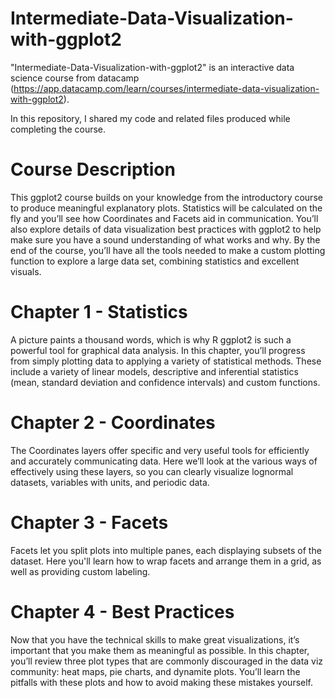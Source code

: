 # Intermediate-Data-Visualization-with-ggplot2

"Intermediate-Data-Visualization-with-ggplot2" is an interactive data science course from datacamp (https://app.datacamp.com/learn/courses/intermediate-data-visualization-with-ggplot2).

In this repository, I shared my code and related files produced while completing the course.

# Course Description

This ggplot2 course builds on your knowledge from the introductory course to produce meaningful explanatory plots. Statistics will be calculated on the fly and you’ll see how Coordinates and Facets aid in communication. You’ll also explore details of data visualization best practices with ggplot2 to help make sure you have a sound understanding of what works and why. By the end of the course, you’ll have all the tools needed to make a custom plotting function to explore a large data set, combining statistics and excellent visuals.

# Chapter 1 - Statistics

A picture paints a thousand words, which is why R ggplot2 is such a powerful tool for graphical data analysis. In this chapter, you’ll progress from simply plotting data to applying a variety of statistical methods. These include a variety of linear models, descriptive and inferential statistics (mean, standard deviation and confidence intervals) and custom functions.

# Chapter 2 - Coordinates

The Coordinates layers offer specific and very useful tools for efficiently and accurately communicating data. Here we’ll look at the various ways of effectively using these layers, so you can clearly visualize lognormal datasets, variables with units, and periodic data.

# Chapter 3 - Facets

Facets let you split plots into multiple panes, each displaying subsets of the dataset. Here you'll learn how to wrap facets and arrange them in a grid, as well as providing custom labeling.

# Chapter 4 - Best Practices

Now that you have the technical skills to make great visualizations, it’s important that you make them as meaningful as possible. In this chapter, you’ll review three plot types that are commonly discouraged in the data viz community: heat maps, pie charts, and dynamite plots. You’ll learn the pitfalls with these plots and how to avoid making these mistakes yourself.

